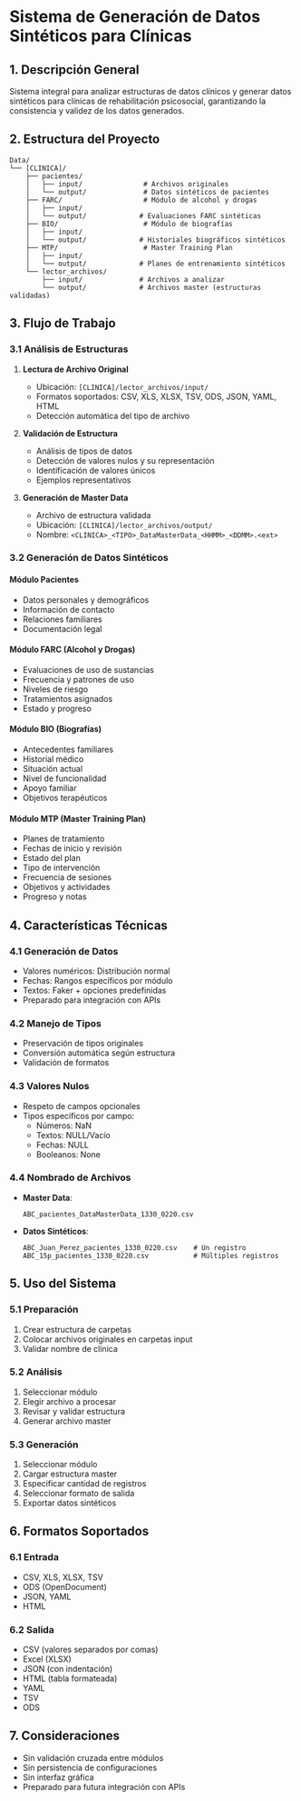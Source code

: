 # Sistema de Generación de Datos Sintéticos para Clínicas

## 1. Descripción General
Sistema integral para analizar estructuras de datos clínicos y generar datos sintéticos para clínicas de rehabilitación psicosocial, garantizando la consistencia y validez de los datos generados.

## 2. Estructura del Proyecto
```
Data/
└── [CLINICA]/
    ├── pacientes/
    │   ├── input/               # Archivos originales
    │   └── output/              # Datos sintéticos de pacientes
    ├── FARC/                    # Módulo de alcohol y drogas
    │   ├── input/              
    │   └── output/             # Evaluaciones FARC sintéticas
    ├── BIO/                     # Módulo de biografías
    │   ├── input/              
    │   └── output/             # Historiales biográficos sintéticos
    ├── MTP/                     # Master Training Plan
    │   ├── input/              
    │   └── output/             # Planes de entrenamiento sintéticos
    └── lector_archivos/         
        ├── input/              # Archivos a analizar
        └── output/             # Archivos master (estructuras validadas)
```

## 3. Flujo de Trabajo

### 3.1 Análisis de Estructuras
1. **Lectura de Archivo Original**
   - Ubicación: `[CLINICA]/lector_archivos/input/`
   - Formatos soportados: CSV, XLS, XLSX, TSV, ODS, JSON, YAML, HTML
   - Detección automática del tipo de archivo

2. **Validación de Estructura**
   - Análisis de tipos de datos
   - Detección de valores nulos y su representación
   - Identificación de valores únicos
   - Ejemplos representativos

3. **Generación de Master Data**
   - Archivo de estructura validada
   - Ubicación: `[CLINICA]/lector_archivos/output/`
   - Nombre: `<CLINICA>_<TIPO>_DataMasterData_<HHMM>_<DDMM>.<ext>`

### 3.2 Generación de Datos Sintéticos

#### Módulo Pacientes
- Datos personales y demográficos
- Información de contacto
- Relaciones familiares
- Documentación legal

#### Módulo FARC (Alcohol y Drogas)
- Evaluaciones de uso de sustancias
- Frecuencia y patrones de uso
- Niveles de riesgo
- Tratamientos asignados
- Estado y progreso

#### Módulo BIO (Biografías)
- Antecedentes familiares
- Historial médico
- Situación actual
- Nivel de funcionalidad
- Apoyo familiar
- Objetivos terapéuticos

#### Módulo MTP (Master Training Plan)
- Planes de tratamiento
- Fechas de inicio y revisión
- Estado del plan
- Tipo de intervención
- Frecuencia de sesiones
- Objetivos y actividades
- Progreso y notas

## 4. Características Técnicas

### 4.1 Generación de Datos
- Valores numéricos: Distribución normal
- Fechas: Rangos específicos por módulo
- Textos: Faker + opciones predefinidas
- Preparado para integración con APIs

### 4.2 Manejo de Tipos
- Preservación de tipos originales
- Conversión automática según estructura
- Validación de formatos

### 4.3 Valores Nulos
- Respeto de campos opcionales
- Tipos específicos por campo:
  - Números: NaN
  - Textos: NULL/Vacío
  - Fechas: NULL
  - Booleanos: None

### 4.4 Nombrado de Archivos
- **Master Data**: 
  ```
  ABC_pacientes_DataMasterData_1330_0220.csv
  ```
- **Datos Sintéticos**: 
  ```
  ABC_Juan_Perez_pacientes_1330_0220.csv    # Un registro
  ABC_15p_pacientes_1330_0220.csv           # Múltiples registros
  ```

## 5. Uso del Sistema

### 5.1 Preparación
1. Crear estructura de carpetas
2. Colocar archivos originales en carpetas input
3. Validar nombre de clínica

### 5.2 Análisis
1. Seleccionar módulo
2. Elegir archivo a procesar
3. Revisar y validar estructura
4. Generar archivo master

### 5.3 Generación
1. Seleccionar módulo
2. Cargar estructura master
3. Especificar cantidad de registros
4. Seleccionar formato de salida
5. Exportar datos sintéticos

## 6. Formatos Soportados

### 6.1 Entrada
- CSV, XLS, XLSX, TSV
- ODS (OpenDocument)
- JSON, YAML
- HTML

### 6.2 Salida
- CSV (valores separados por comas)
- Excel (XLSX)
- JSON (con indentación)
- HTML (tabla formateada)
- YAML
- TSV
- ODS

## 7. Consideraciones
- Sin validación cruzada entre módulos
- Sin persistencia de configuraciones
- Sin interfaz gráfica
- Preparado para futura integración con APIs
